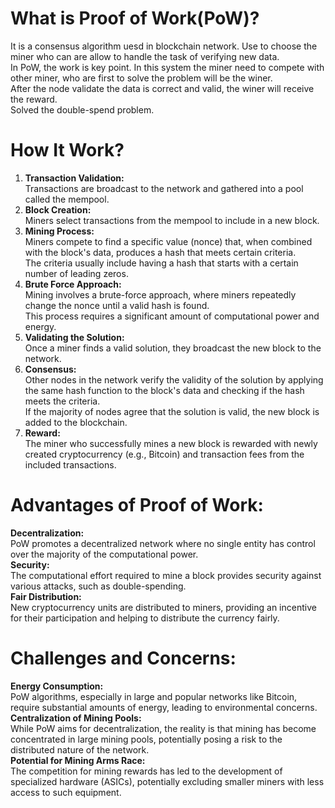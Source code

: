 # What is Proof of Work(PoW)?
It is a consensus algorithm uesd in blockchain network. Use to choose the miner who can are allow to handle the task of verifying new data.  
In PoW, the work is key point. In this system the miner need to compete with other miner, who are first to solve the problem will be the winer.  
After the node validate the data is correct and valid, the winer will receive the reward.  
Solved the double-spend problem.
# How It Work?
1. **Transaction Validation:**   
Transactions are broadcast to the network and gathered into a pool called the mempool.  
2. **Block Creation:**  
Miners select transactions from the mempool to include in a new block.   
3. **Mining Process:**  
Miners compete to find a specific value (nonce) that, when combined with the block's data, produces a hash that meets certain criteria.    
The criteria usually include having a hash that starts with a certain number of leading zeros.    
4. **Brute Force Approach:**  
Mining involves a brute-force approach, where miners repeatedly change the nonce until a valid hash is found.  
This process requires a significant amount of computational power and energy.  
5. **Validating the Solution:**   
Once a miner finds a valid solution, they broadcast the new block to the network.  
6. **Consensus:**  
Other nodes in the network verify the validity of the solution by applying the same hash function to the block's data and checking if the hash meets the criteria.  
If the majority of nodes agree that the solution is valid, the new block is added to the blockchain.  
7. **Reward:**  
The miner who successfully mines a new block is rewarded with newly created cryptocurrency (e.g., Bitcoin) and transaction fees from the included transactions.  



# Advantages of Proof of Work:
**Decentralization:**  
PoW promotes a decentralized network where no single entity has control over the majority of the computational power.  
**Security:**  
The computational effort required to mine a block provides security against various attacks, such as double-spending.  
**Fair Distribution:**  
New cryptocurrency units are distributed to miners, providing an incentive for their participation and helping to distribute the currency fairly.  


# Challenges and Concerns:
**Energy Consumption:**  
PoW algorithms, especially in large and popular networks like Bitcoin, require substantial amounts of energy, leading to environmental concerns.  
**Centralization of Mining Pools:**  
While PoW aims for decentralization, the reality is that mining has become concentrated in large mining pools, potentially posing a risk to the distributed nature of the network.  
**Potential for Mining Arms Race:**     
The competition for mining rewards has led to the development of specialized hardware (ASICs), potentially excluding smaller miners with less access to such equipment.  











